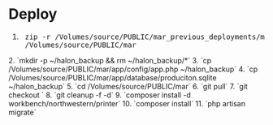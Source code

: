 Deploy
======

1. <pre>
    zip -r /Volumes/source/PUBLIC/mar_previous_deployments/mar_`ruby -e 'puts Time.now.utc.strftime(\"%Y%m%d%H%M%S\")'`.zip \
    /Volumes/source/PUBLIC/mar
  </pre> 
2. `mkdir -p ~/halon_backup && rm ~/halon_backup/*`
3. `cp /Volumes/source/PUBLIC/mar/app/config/app.php ~/halon_backup`
4. `cp /Volumes/source/PUBLIC/mar/app/database/produciton.sqlite ~/halon_backup`
5. `cd /Volumes/source/PUBLIC/mar`
6. `git pull`
7. `git checkout <version>`
8. `git cleanup -f -d`
9. `composer install -d workbench/northwestern/printer`
10. `composer install`
11. `php artisan migrate`

